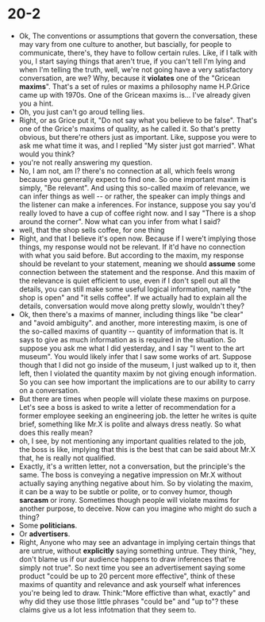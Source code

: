 # 20-2
+ Ok, The conventions or assumptions that govern the conversation, these may vary from one culture to another, but bascially, for people to communicate, there's, they have to follow certain rules. Like, if I talk with you, I start saying things that aren't true, if you can't tell I'm lying and when I'm telling the truth, well, we're not going have a very satisfactory conversation, are we? Why, because it **violates** one of the "Gricean **maxims**". That's a set of rules or maxims a philosophy name H.P.Grice came up with 1970s. One of the Gricean maxims is... I've already given you a hint.
+ Oh, you just can't go aroud telling lies.
+ Right, or as Grice put it, "Do not say what you believe to be false". That's one of the Grice's maxims of quality, as he called it. So that's pretty obvious, but there're others just as important. Like, suppose you were to ask me what time it was, and I replied "My sister just got married". What would you think?
+ you're not really answering my question.
+ No, I am not, am I? there's no connection at all, which feels wrong because you generally expect to find one. So one important maxim is simply, "Be relevant". And using this so-called maxim of relevance, we can infer things as well -- or rather, the speaker can imply things and the listener can make a inferences. For instance, suppose you say you'd really loved to have a cup of coffee right now. and I say "There is a shop around the corner". Now what can you infer from what I said?
+ well, that the shop sells coffee, for one thing
+ Right, and that I believe it's open now. Because if I were't implying those things, my response would not be relevant. If it'd have no connection with what you said before. But according to the maxim, my response should be revelant to your statement, meaning we should **assume** some connection between the statement and the response. And this maxim of the relevance is quiet efficient to use, even if I don't spell out all the details, you can still make some useful logical information, namely "the shop is open" and "it sells coffee". If we actually had to explain all the details, conversation would move along pretty slowly, wouldn't they? 
+ Ok, then there's a maxims of manner, including things like "be clear" and "avoid ambiguity". and another, more interesting maxim, is one of the so-called maxims of quantity -- quantity of imformation that is. It says to give as much information as is required in the situation. So suppose you ask me what I did yesterday, and I say "I went to the art museum". You would likely infer that I saw some works of art. Suppose though that I did not go inside of the museum, I just walked up to it, then left, then I violated the quantity maxim by not giving enough information. So you can see how important the implications are to our ability to carry on a conversation. 
+ But there are times when people will violate these maxims on purpose. Let's see a boss is asked to write a letter of recommendation for a former employee seeking an engineering job. the letter he writes is quite brief, something like Mr.X is polite and always dress neatly. So what does this really mean?
+ oh, I see, by not mentioning any important qualities related to the job, the boss is like, implying that this is the best that can be said about Mr.X that, he is really not qualified.
+ Exactly, it's a written letter, not a conversation, but the principle's the same. The boss is conveying a negative impression on Mr.X without actually saying anything negative about him. So by violating the maxim, it can be a way to be subtle or polite, or to convey humor, though **sarcasm** or irony. Sometimes though people will violate maxims for another purpose, to deceive. Now can you imagine who might do such a thing?
+ Some **politicians**.
+ Or **advertisers**.
+ Right, Anyone who may see an advantage in implying certain things that are untrue, without **explicitly** saying something untrue. They think, "hey, don't blame us if our audience happens to draw inferences that're simply not true". So next time you see an advertisement saying some product "could be up to 20 percent more effective", think of these maxims of quantity and relevance and ask yourself what inferences you're being led to draw. Think:"More effictive than what, exactly" and why did they use those little phrases "could be" and "up to"? these claims give us a lot less infotmation that they seem to.